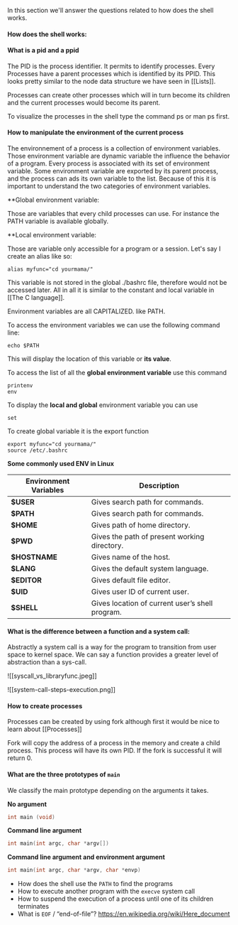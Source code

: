 In this section we'll answer the questions related to how does the shell works.

#### How does the shell works:

#### What is a pid and a ppid

The PID is the process identifier. It permits to identify processes. Every Processes have a parent processes which is identified by its PPID.  This looks pretty similar to the node data structure we have seen in [[Lists]].  

Processes can create other processes which will in turn become its children and the current processes would become its parent. 

To visualize the processes in the shell type the command ps or man ps first. 

#### How to manipulate the environment of the current process

The environnement of a process is a collection of environment variables. Those environment variable are dynamic variable the influence the behavior of a program. Every  process is associated with its set of environment variable. Some environment variable are exported by its parent process, and the process can ads its own variable to the list. Because of this it is important to understand the two categories of environment variables. 

**Global environment variable:

Those are variables that every child processes can use. For instance the PATH variable is available globally.

**Local environment variable:

Those are variable only accessible for a program or a session. Let's say I create an alias like so:

``` shell
alias myfunc="cd yourmama/"
```

This variable is not stored in the global ./bashrc file, therefore would not be accessed later.  All in all it is similar to the constant and local variable in [[The C language]]. 

Environment variables are all CAPITALIZED. like PATH. 

To access the environment variables we can use the following command line:

```shell
echo $PATH
```
This will display the location of this variable or **its value**.

To access the list of all the **global environment variable** use this command

```Shell
printenv 
env
```

To display the **local and global** environment variable you can use
```shell
set
```

To create global variable it is the export function

```Shell
export myfunc="cd yourmama/"
source /etc/.bashrc
```
**Some commonly used ENV in Linux**

| **Environment Variables** | ****Description****                             |
| ------------------------- | ----------------------------------------------- |
| **$USER**                 | Gives search path for commands.                 |
| **$PATH**                 | Gives search path for commands.                 |
| **$HOME**                 | Gives path of home directory.                   |
| **$PWD**                  | Gives the path of present working directory.    |
| **$HOSTNAME**             | Gives name of the host.                         |
| **$LANG**                 | Gives the default system language.              |
| **$EDITOR**               | Gives default file editor.                      |
| **$UID**                  | Gives user ID of current user.                  |
| **$SHELL**                | Gives location of current user’s shell program. |
#### What is the difference between a function and a system call:

Abstractly a system call is a way for the program to transition from user space to kernel space. We can say a function provides a greater level of abstraction than a sys-call. 

![[syscall_vs_libraryfunc.jpeg]]

 ![[system-call-steps-execution.png]]
 
 
#### How to create processes

Processes can be created by using fork although first it would be nice to learn about [[Processes]]

Fork will copy the address of a process in the memory and create a child process. This process will have its own PID. If the fork is successful it will return 0. 

#### What are the three prototypes of `main`

We classify the main prototype depending on the arguments it takes. 

**No argument**
```C
int main (void)
```
**Command line argument**
```C
int main(int argc, char *argv[])
```

**Command line argument and environment argument**
```C
int main(int argc, char *argv, char *envp)
```


- How does the shell use the `PATH` to find the programs
- How to execute another program with the `execve` system call
- How to suspend the execution of a process until one of its children terminates
- What is `EOF` / “end-of-file”?
https://en.wikipedia.org/wiki/Here_document
